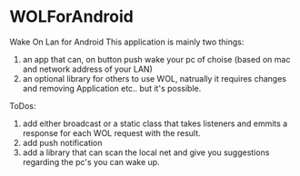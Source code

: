 WOLForAndroid
=============

Wake On Lan for Android
This application is mainly two things:
1. an app that can, on button push wake your pc of choise (based on mac and network address of your LAN)<br /> 
2. an optional library for others to use WOL, natrually it requires changes and removing Application etc.. but it's possible.<br /> 

ToDos:
1. add either broadcast or a static class that takes listeners and emmits a response for each WOL request with the result.
2. add push notification
3. add a library that can scan the local net and give you suggestions regarding the pc's you can wake up.
